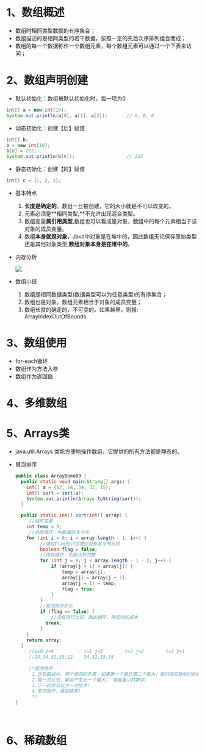# 1、数组概述

* 数组时相同类型数据的有序集合；
* 数组描述的是相同类型的若干数据，按照一定的先后次序排列组合而成；
* 数组的每一个数据称作一个数组元素，每个数组元素可以通过一个下表来访问；

# 2、数组声明创建

* 默认初始化：数组被默认初始化时，每一项为0

```java
int[] a = new int[10];
System.out.println(a[0], a[1], a[2]);		// 0, 0, 0
```

* 动态初始化：创建【后】赋值

```java
int[] b;
b = new int[10];
b[0] = 222;
System.out.println(b[0]);					// 222
```

* 静态初始化：创建【时】赋值

```java
int[] c = {1, 2, 3};
```

* 基本特点

  1. **长度是确定的**。数组一旦被创建，它的大小就是不可以改变的。
  2. 元素必须是**相同类型,**不允许出现混合类型。
  3. 数组变量**属引用类型**,数组也可以看成是对象，数组中的每个元素相当于该对象的成员变量。
  4. 数组**本身就是对象**，Java中对象是在堆中的，因此数组无论保存原始类型还是其他对象类型,**数组对象本身是在堆中的**。

* 内存分析

  ![](https://cdn.nlark.com/yuque/0/2021/png/114317/1640690132113-assets/web-upload/d4c60cfd-3e53-4474-96e2-73b5e1ec84cf.png?x-oss-process=image%2Fresize%2Cw_1000)

* 数组小结

  1. 数组是相同数据类型(数据类型可以为任意类型)的有序集合；
  2. 数组也是对象。数组元素相当于对象的成员变量；
  3. 数组长度的确定的，不可变的。如果越界，则报: ArrayIndexOutOfBounds

# 3、数组使用

* for-each循环
* 数组作为方法入参
* 数组作为返回值

# 4、多维数组

# 5、Arrays类

* java.util.Arrays 类能方便地操作数组，它提供的所有方法都是静态的。

* 冒泡排序

  ```java
  public class ArrayDemo09 {
    public static void main(String[] args) {
      int[] a = {12, 14, 34, 32, 15};
      int[] sort = sort(a);
      System.out.println(Arrays.toString(sort));
    }

    public static int[] sort(int[] array) {
       //临时变量
      int temp = 0;
       //外层循环：判断循环多少次
      for (int i = 0; i < array.length - 1; i++) {
           //通过flag标识位减少没有意义的比较
           boolean flag = false;
           //内存循环：判断比较次数
           for (int j = 0; j < array.length - 1 - i; j++) {
               if (array[j + 1] > array[j]) {
                   temp = array[j];
                   array[j] = array[j + 1];
                   array[j + 1] = temp;
                   flag = true;
               }
           }
           //冒泡排序优化
           if (flag == false) {
               //没有进行比较，跳出循环，降低时间成本
             break;
           }
      }
      return array;
    }
       //i=0 j<4           i=1 j<3        i=2 j<2        i=3 j<1
       //14,34,32,15,12    34,32,15,14
    
       /*冒泡排序
        1.比较数组中，两个相邻的元素，如果第一个数比第二个数大，我们就交换他们的位置
        2.每一次比较，都会产生出一个最大， 或者最小的数字;
        3.下一轮则可以少一次排序!
        4.依次衙环，直到结束!
        */
  }
  ```

  ​

# 6、稀疏数组